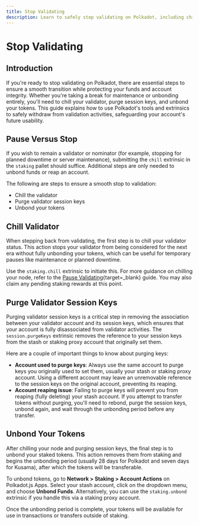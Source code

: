 ```yaml
---
title: Stop Validating
description: Learn to safely stop validating on Polkadot, including chilling, unbonding tokens, and purging validator keys.
---
```


# Stop Validating

## Introduction

If you're ready to stop validating on Polkadot, there are essential steps to ensure a smooth transition while protecting your funds and account integrity. Whether you're taking a break for maintenance or unbonding entirely, you'll need to chill your validator, purge session keys, and unbond your tokens. This guide explains how to use Polkadot's tools and extrinsics to safely withdraw from validation activities, safeguarding your account's future usability.

## Pause Versus Stop

If you wish to remain a validator or nominator (for example, stopping for planned downtime or server maintenance), submitting the `chill` extrinsic in the `staking` pallet should suffice. Additional steps are only needed to unbond funds or reap an account.

The following are steps to ensure a smooth stop to validation:

- Chill the validator
- Purge validator session keys
- Unbond your tokens

## Chill Validator

When stepping back from validating, the first step is to chill your validator status. This action stops your validator from being considered for the next era without fully unbonding your tokens, which can be useful for temporary pauses like maintenance or planned downtime.

Use the `staking.chill` extrinsic to initiate this. For more guidance on chilling your node, refer to the [Pause Validating](/infrastructure/running-a-validator/operational-tasks/pause-validating/){target=\_blank} guide. You may also claim any pending staking rewards at this point.

## Purge Validator Session Keys

Purging validator session keys is a critical step in removing the association between your validator account and its session keys, which ensures that your account is fully disassociated from validator activities. The `session.purgeKeys` extrinsic removes the reference to your session keys from the stash or staking proxy account that originally set them.

Here are a couple of important things to know about purging keys:

- **Account used to purge keys**: Always use the same account to purge keys you originally used to set them, usually your stash or staking proxy account. Using a different account may leave an unremovable reference to the session keys on the original account, preventing its reaping.
- **Account reaping issue**: Failing to purge keys will prevent you from reaping (fully deleting) your stash account. If you attempt to transfer tokens without purging, you'll need to rebond, purge the session keys, unbond again, and wait through the unbonding period before any transfer.

## Unbond Your Tokens

After chilling your node and purging session keys, the final step is to unbond your staked tokens. This action removes them from staking and begins the unbonding period (usually 28 days for Polkadot and seven days for Kusama), after which the tokens will be transferable.

To unbond tokens, go to **Network > Staking > Account Actions** on Polkadot.js Apps. Select your stash account, click on the dropdown menu, and choose **Unbond Funds**. Alternatively, you can use the `staking.unbond` extrinsic if you handle this via a staking proxy account.

Once the unbonding period is complete, your tokens will be available for use in transactions or transfers outside of staking.